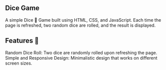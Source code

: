 ## Dice Game
A simple Dice 🎲 Game built using HTML, CSS, and JavaScript. Each time the page is refreshed, two random dice are rolled, and the result is displayed.

## Features 🔻
Random Dice Roll: Two dice are randomly rolled upon refreshing the page.
Simple and Responsive Design: Minimalistic design that works on different screen sizes.
